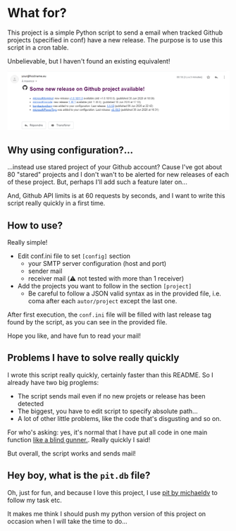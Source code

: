 What for?
=========

This project is a simple Python script to send a email when tracked Github projects (specified in conf) have a new release.
The purpose is to use this script in a cron table.

Unbelievable, but I haven't found an existing equivalent!

![An example of mail sent by the script](example-mail.png)

Why using configuration?...
------------------------
...instead use stared project of your Github account?
Cause I've got about 80 "stared" projects and I don't wan't to be alerted for new releases of each of these project.
But, perhaps I'll add such a feature later on...

And, Github API limits is at 60 requests by seconds, and I want to write this script really quickly in a first time.

How to use?
-----------
Really simple!

* Edit conf.ini file to set `[config]` section
  * your SMTP server configuration (host and port)
  * sender mail
  * receiver mail (:warning: not tested with more than 1 receiver)
* Add the projects you want to follow in the section `[project]`
  * Be careful to follow a JSON valid syntax as in the provided file, i.e. coma after each `autor/project` except the last one.

After first execution, the `conf.ini` file will be filled with last release tag found by the script, as you can see in the provided file.

Hope you like, and have fun to read your mail!

Problems I have to solve really quickly
---------------------------------------
I wrote this script really quickly, certainly faster than this README. So I already have two big proglems:
* The script sends mail even if no new projets or release has been detected
* The biggest, you have to edit script to specify absolute path...
* A lot of other little problems, like the code that's disgusting and so on.

For who's asking: yes, it's normal that I have put all code in one main function [like a blind gunner.](https://media.giphy.com/media/1yMexL5rkwYhuiVEmZ/giphy.gif). Really quickly I said!

But overall, the script works and sends mail!

Hey boy, what is the `pit.db` file?
-----------------------------------
Oh, just for fun, and because I love this project, I use [pit by michaeldv](https://github.com/michaeldv/pit) to follow my task etc.

It makes me think I should push my python version of this project on occasion when I will take the time to do...
